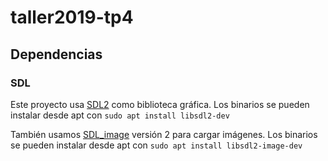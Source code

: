 # taller2019-tp4

## Dependencias

### SDL

Este proyecto usa [SDL2] como biblioteca gráfica. Los binarios se pueden instalar desde apt con `sudo apt install libsdl2-dev`

También usamos [SDL_image] versión 2 para cargar imágenes. Los binarios se pueden instalar desde apt con `sudo apt install libsdl2-image-dev`

[SDL2]: http://wiki.libsdl.org/FrontPage
[SDL_image]: https://www.libsdl.org/projects/SDL_image/
